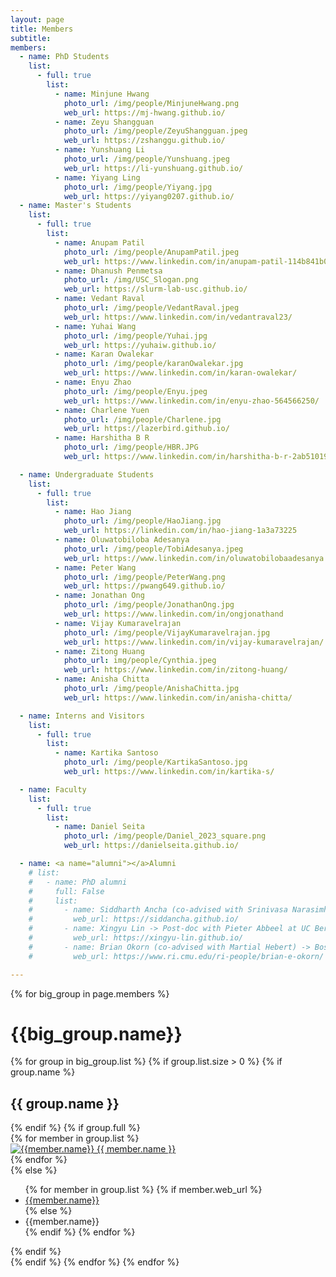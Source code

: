 ```yaml
---
layout: page
title: Members
subtitle:
members:
  - name: PhD Students
    list:
      - full: true
        list:
          - name: Minjune Hwang
            photo_url: /img/people/MinjuneHwang.png
            web_url: https://mj-hwang.github.io/
          - name: Zeyu Shangguan
            photo_url: /img/people/ZeyuShangguan.jpeg
            web_url: https://zshanggu.github.io/
          - name: Yunshuang Li
            photo_url: /img/people/Yunshuang.jpeg
            web_url: https://li-yunshuang.github.io/
          - name: Yiyang Ling
            photo_url: /img/people/Yiyang.jpg
            web_url: https://yiyang0207.github.io/
  - name: Master's Students
    list:
      - full: true
        list:
          - name: Anupam Patil
            photo_url: /img/people/AnupamPatil.jpeg
            web_url: https://www.linkedin.com/in/anupam-patil-114b841b0/
          - name: Dhanush Penmetsa
            photo_url: /img/USC_Slogan.png
            web_url: https://slurm-lab-usc.github.io/
          - name: Vedant Raval
            photo_url: /img/people/VedantRaval.jpeg
            web_url: https://www.linkedin.com/in/vedantraval23/
          - name: Yuhai Wang
            photo_url: /img/people/Yuhai.jpg
            web_url: https://yuhaiw.github.io/
          - name: Karan Owalekar
            photo_url: /img/people/karanOwalekar.jpg
            web_url: https://www.linkedin.com/in/karan-owalekar/
          - name: Enyu Zhao
            photo_url: /img/people/Enyu.jpeg
            web_url: https://www.linkedin.com/in/enyu-zhao-564566250/
          - name: Charlene Yuen
            photo_url: /img/people/Charlene.jpg
            web_url: https://lazerbird.github.io/
          - name: Harshitha B R
            photo_url: /img/people/HBR.JPG
            web_url: https://www.linkedin.com/in/harshitha-b-r-2ab510190/

  - name: Undergraduate Students
    list:
      - full: true
        list:
          - name: Hao Jiang
            photo_url: /img/people/HaoJiang.jpg
            web_url: https://linkedin.com/in/hao-jiang-1a3a73225
          - name: Oluwatobiloba Adesanya
            photo_url: /img/people/TobiAdesanya.jpeg
            web_url: https://www.linkedin.com/in/oluwatobilobaadesanya   
          - name: Peter Wang
            photo_url: /img/people/PeterWang.png
            web_url: https://pwang649.github.io/
          - name: Jonathan Ong
            photo_url: /img/people/JonathanOng.jpg
            web_url: https://www.linkedin.com/in/ongjonathand
          - name: Vijay Kumaravelrajan
            photo_url: /img/people/VijayKumaravelrajan.jpg
            web_url: https://www.linkedin.com/in/vijay-kumaravelrajan/
          - name: Zitong Huang
            photo_url: img/people/Cynthia.jpeg
            web_url: https://www.linkedin.com/in/zitong-huang/
          - name: Anisha Chitta
            photo_url: /img/people/AnishaChitta.jpg
            web_url: https://www.linkedin.com/in/anisha-chitta/

  - name: Interns and Visitors
    list:
      - full: true
        list:
          - name: Kartika Santoso
            photo_url: /img/people/KartikaSantoso.jpg
            web_url: https://www.linkedin.com/in/kartika-s/

  - name: Faculty
    list:
      - full: true
        list:
          - name: Daniel Seita
            photo_url: /img/people/Daniel_2023_square.png
            web_url: https://danielseita.github.io/

  - name: <a name="alumni"></a>Alumni
    # list:
    #   - name: PhD alumni
    #     full: False
    #     list:
    #       - name: Siddharth Ancha (co-advised with Srinivasa Narasimhan) -> Post-doc with Nick Roy at MIT
    #         web_url: https://siddancha.github.io/
    #       - name: Xingyu Lin -> Post-doc with Pieter Abbeel at UC Berkeley
    #         web_url: https://xingyu-lin.github.io/
    #       - name: Brian Okorn (co-advised with Martial Hebert) -> Boston Dynamics AI Institute
    #         web_url: https://www.ri.cmu.edu/ri-people/brian-e-okorn/

---
```


<div class="row">
  {% for big_group in page.members %}
    <h1> {{big_group.name}} </h1>
    {% for group in big_group.list %}
    {% if group.list.size > 0 %}
      {% if group.name %}
        <h2>{{ group.name }}</h2>
      {% endif %}
      {% if group.full %}
      <div class="row member-row">
        {% for member in group.list %}
          <div class="col-xl-3 col-lg-3 col-md-3 text-center col-sm-6 col-xs-6 member-col">
            <a target="_blank" href="{{ member.web_url }}">
              <img class="img-responsive" src="{{ member.photo_url }}" alt="{{member.name}}">
            </a>
            <a target="_blank" href="{{ member.web_url }}">
              {{ member.name }}
            </a>
          </div>
        {% endfor %}
      </div>
      {% else %}
        <ul>
          {% for member in group.list %}
            {% if member.web_url %}
              <li><a href="{{member.web_url}}"> {{member.name}} </a></li>
            {% else %}
              <li><a> {{member.name}} </a></li>
            {% endif %}
          {% endfor %}
        </ul>
      {% endif %}
    <br>
    {% endif %}
    {% endfor %}
  {% endfor %}
</div>
